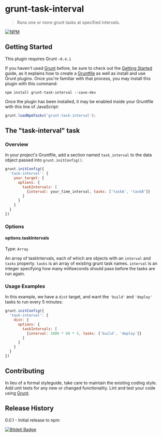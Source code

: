 # grunt-task-interval

> Runs one or more grunt tasks at specified intervals.

[![NPM](https://nodei.co/npm/grunt-task-interval.png)](https://nodei.co/npm/grunt-task-interval/)

## Getting Started
This plugin requires Grunt `~0.4.1`

If you haven't used [Grunt](http://gruntjs.com/) before, be sure to check out the [Getting Started](http://gruntjs.com/getting-started) guide, as it explains how to create a [Gruntfile](http://gruntjs.com/sample-gruntfile) as well as install and use Grunt plugins. Once you're familiar with that process, you may install this plugin with this command:

```shell
npm install grunt-task-interval --save-dev
```

Once the plugin has been installed, it may be enabled inside your Gruntfile with this line of JavaScript:

```js
grunt.loadNpmTasks('grunt-task-interval');
```

## The "task-interval" task

### Overview
In your project's Gruntfile, add a section named `task_interval` to the data object passed into `grunt.initConfig()`.

```js
grunt.initConfig({
  'task-interval': {
    your_target: {
      options: {
        taskIntervals: [
          {interval: your_time_interval, tasks: ['taskA', 'taskB']}
        ]
      }
    }
  }
})
```

### Options

#### options.taskIntervals
Type: `Array`

An array of taskIntervals, each of which are objects with an `interval` and `tasks` property. `tasks` is an array of existing grunt task names. `interval` is an integer specifying how many milliseconds should pass before the tasks are run again.

### Usage Examples

In this example, we have a `dist` target, and want the `'build'` and `'deploy'` tasks to run every 5 minutes:

```js
grunt.initConfig({
  'task-interval': {
    dist: {
      options: {
        taskIntervals: [
          {interval: 1000 * 60 * 5, tasks: ['build', 'deploy']}
        ]
      }
    }
  }
})
```

## Contributing

In lieu of a formal styleguide, take care to maintain the existing coding style. Add unit tests for any new or changed functionality. Lint and test your code using [Grunt](http://gruntjs.com/).

## Release History

0.0.1 - Initial release to npm


[![Bitdeli Badge](https://d2weczhvl823v0.cloudfront.net/colingourlay/grunt-task-interval/trend.png)](https://bitdeli.com/free "Bitdeli Badge")

